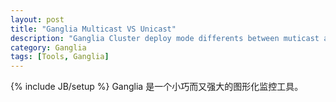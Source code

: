 ```yaml
---
layout: post
title: "Ganglia Multicast VS Unicast"
description: "Ganglia Cluster deploy mode differents between muticast and unicast"
category: Ganglia
tags: [Tools, Ganglia]
---
```

{% include JB/setup %}
Ganglia 是一个小巧而又强大的图形化监控工具。
